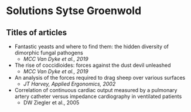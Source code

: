 # Solutions Sytse Groenwold

## Titles of articles
- Fantastic yeasts and where to find them: the hidden diversity of dimorphic fungal pathogens
    - _MCC Van Dyke et al., 2019_
- The rise of coccidioides: forces against the dust devil unleashed
    - _MCC Van Dyke et al., 2019_
- An analysis of the forces required to drag sheep over various surfaces
    - _JT Harvey, Applied Ergonomics, 2002_
- Correlation of continuous cardiac output measured by a pulmonary artery catheter versus impedance cardiography in ventilated patients
    - DW Ziegler et al., 2005
